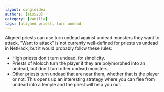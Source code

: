 ```yaml
---
layout: singleidea
authors: [ais523]
category: [vanilla]
tags: [aligned priest, turn undead]
---
```

Aligned priests can use turn undead against undead monsters they want to attack.
"Want to attack" is not currently well-defined for priests vs undead in NetHack,
but it would probably follow these rules:
* High priests don't turn undead, for simplicity.
* Priests of Moloch turn the player if they are polymorphed into an undead, but
  don't turn other undead monsters.
* Other priests turn undead that are near them, whether that is the player or
  not. This opens up an interesting strategy where you can flee from undead into
  a temple and the priest will help you out.
